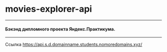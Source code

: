 # movies-explorer-api
_____
#### Бэкэнд дипломного проекта Яндекс.Практикума. 
_____

Ссылка https://api.s.d.domainname.students.nomoredomains.xyz/
